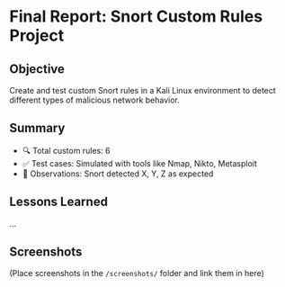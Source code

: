 # Final Report: Snort Custom Rules Project

## Objective
Create and test custom Snort rules in a Kali Linux environment to detect different types of malicious network behavior.

## Summary
- 🔍 Total custom rules: 6
- ✅ Test cases: Simulated with tools like Nmap, Nikto, Metasploit
- 📝 Observations: Snort detected X, Y, Z as expected

## Lessons Learned
...

## Screenshots
(Place screenshots in the `/screenshots/` folder and link them in here)

